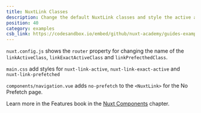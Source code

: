 ```yaml
---
title: NuxtLink Classes
description: Change the default NuxtLink classes and style the active and exact active classes as well as disable prefetch for a specific link
position: 40
category: examples
csb_link: https://codesandbox.io/embed/github/nuxt-academy/guides-examples/tree/master/03_features/09_components_nuxt-link
---
```


<example-intro></example-intro>

`nuxt.config.js` shows the `router` property for changing the name of the `linkActiveClass`, `linkExactActiveClass` and `linkPrefecthedClass`.

`main.css` add styles for `nuxt-link-active`, `nuxt-link-exact-active` and `nuxt-link-prefetched`

`components/navigation.vue` adds `no-prefetch` to the `<NuxtLink>` for the No Prefetch page.

<base-alert type="next">

Learn more in the Features book in the [Nuxt Components](/guides/features/nuxt-components#link-classes) chapter.

</base-alert>

<code-sandbox :src="csb_link"></code-sandbox>
